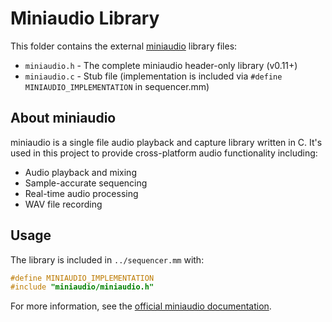 # Miniaudio Library

This folder contains the external [miniaudio](https://miniaud.io/) library files:

- `miniaudio.h` - The complete miniaudio header-only library (v0.11+)
- `miniaudio.c` - Stub file (implementation is included via `#define MINIAUDIO_IMPLEMENTATION` in sequencer.mm)

## About miniaudio

miniaudio is a single file audio playback and capture library written in C. It's used in this project to provide cross-platform audio functionality including:

- Audio playback and mixing
- Sample-accurate sequencing
- Real-time audio processing
- WAV file recording

## Usage

The library is included in `../sequencer.mm` with:
```c
#define MINIAUDIO_IMPLEMENTATION
#include "miniaudio/miniaudio.h"
```

For more information, see the [official miniaudio documentation](https://miniaud.io/docs/). 